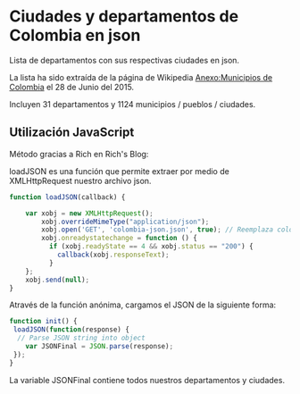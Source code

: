 # Ciudades y departamentos de Colombia en json

Lista de departamentos con sus respectivas ciudades en json.

La lista ha sido extraída de la página de Wikipedia [Anexo:Municipios de Colombia](https://es.wikipedia.org/wiki/Anexo:Municipios_de_Colombia)
el 28 de Junio del 2015.

Incluyen 31 departamentos y 1124 municipios / pueblos / ciudades.

## Utilización JavaScript

Método gracias a Rich en Rich's Blog:

loadJSON es una función que permite extraer por medio de XMLHttpRequest nuestro archivo json.

``` js
function loadJSON(callback) {   

    var xobj = new XMLHttpRequest();
        xobj.overrideMimeType("application/json");
        xobj.open('GET', 'colombia-json.json', true); // Reemplaza colombia-json.json con el nombre que le hayas puesto
        xobj.onreadystatechange = function () {
          if (xobj.readyState == 4 && xobj.status == "200") {
            callback(xobj.responseText);
          }
    };
    xobj.send(null);  
}
```

Através de la función anónima, cargamos el JSON de la siguiente forma:

```js
function init() {
 loadJSON(function(response) {
  // Parse JSON string into object
    var JSONFinal = JSON.parse(response);
 });
}
```
La variable JSONFinal contiene todos nuestros departamentos y ciudades.
